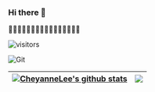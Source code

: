 ### Hi there 👋

<!--
**Moqixis/Moqixis** is a ✨ _special_ ✨ repository because its `README.md` (this file) appears on your GitHub profile.

Here are some ideas to get you started:

- 🔭 I’m currently working on ...
- 🌱 I’m currently learning ...
- 👯 I’m looking to collaborate on ...
- 🤔 I’m looking for help with ...
- 💬 Ask me about ...
- 📫 How to reach me: ...
- 😄 Pronouns: ...
- ⚡ Fun fact: ...
-->

**💙🧡💛💚💜🤎🖤🤍🤍🖤🤎💜💚💛🧡💙**

![visitors](https://visitor-badge.glitch.me/badge?page_id=CheyanneLee.CheyanneLee&left_color=green&right_color=red)

![Git](https://img.shields.io/badge/-Git-F05032?style=flat-square&logo=git&logoColor=white)

| <a href="https://github.com/Moqixis/github-readme-stats"><img align="center" src="https://github-readme-stats.vercel.app/api?username=Moqixis&show_icons=true&include_all_commits=true&theme=buefy&hide_border=true" alt="CheyanneLee's github stats" /></a> | <a href="https://github.com/Moqixis/github-readme-stats"><img align="center" src="https://github-readme-stats.vercel.app/api/top-langs/?username=Moqixis&layout=compact&theme=buefy&hide_border=true" /></a> |
| ------------------------------------------------------------ | ------------------------------------------------------------ |

